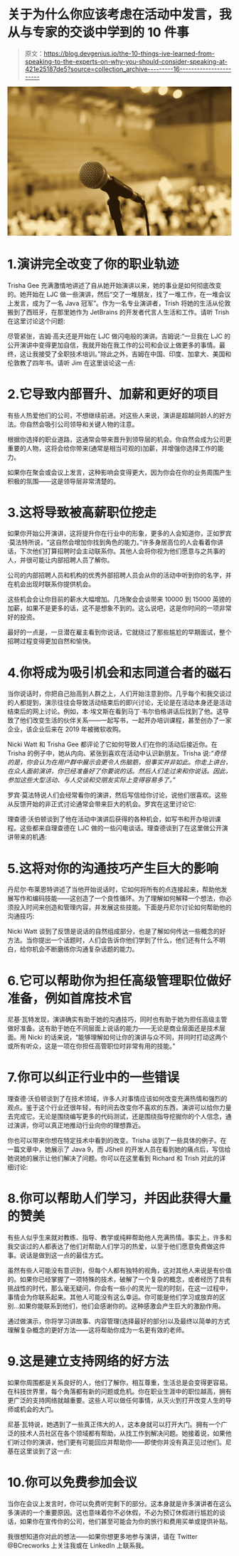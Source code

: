 # 关于为什么你应该考虑在活动中发言，我从与专家的交谈中学到的 10 件事

> 原文：<https://blog.devgenius.io/the-10-things-ive-learned-from-speaking-to-the-experts-on-why-you-should-consider-speaking-at-421e25187de5?source=collection_archive---------16----------------------->

![](img/1a51cdeb59dc25138fdb558525b9ef63.png)

# 1.演讲完全改变了你的职业轨迹

Trisha Gee 充满激情地讲述了自从她开始演讲以来，她的事业是如何彻底改变的。她开始在 LJC 做一些演讲，然后“交了一堆朋友，找了一堆工作，在一堆会议上发言，成为了一名 Java 冠军”。作为一名专业演讲者，Trish 将她的生活从伦敦搬到了西班牙，在那里她作为 JetBrains 的开发者代言人生活和工作。请听 Trish 在这里讨论这个问题:

尽管紧张，吉姆·高夫还是开始在 LJC 做闪电般的演讲。吉姆说:“一旦我在 LJC 的公开演讲中变得更加自信，我就开始在我工作的公司和会议上做更多的事情。最终，这让我接受了全职技术培训。”除此之外，吉姆在中国、印度、加拿大、美国和伦敦教了四年书。请听 Jim 在这里谈论这一点:

# 2.它导致内部晋升、加薪和更好的项目

有些人热爱他们的公司，不想继续前进。对这些人来说，演讲是超越同龄人的好方法。你自然会吸引公司领导和关键人物的注意。

根据你选择的职业道路，这通常会带来晋升到领导层的机会。你自然会成为公司更重要的人物，这将会给你带来(通常是相当可观的)加薪，并增强你选择工作的能力。

如果你在聚会或会议上发言，这种影响会变得更大，因为你会在你的业务周围产生积极的氛围——这是领导层非常清楚的。

# 3.这将导致被高薪职位挖走

如果你开始公开演讲，这将提升你在行业中的形象，更多的人会知道你，正如罗宾·莫法特所说，“这自然会增加你找到角色的能力。”许多身居高位的人会看着你讲话，下次他们打算招聘时会主动联系你。其他人会将你视为他们愿意与之共事的人，并很可能让内部招聘人员了解你。

公司的内部招聘人员和机构的优秀外部招聘人员会从你的活动中听到你的名字，并在机会出现时联系你提供机会。

这些机会会让你目前的薪水大幅增加。几场聚会会谈带来 10000 到 15000 英镑的加薪，如果不是更多的话，这不是想象不到的。这么说吧，这是你时间的一项非常好的投资。

最好的一点是，一旦潜在雇主看到你说话，它就绕过了那些尴尬的早期面试，整个招聘过程变得更加自然和愉快。

# 4.你将成为吸引机会和志同道合者的磁石

当你说话时，你把自己抬高到人群之上，人们开始注意到你。几乎每个和我交谈过的人都提到，演示往往会导致活动结束后的即兴讨论，无论是在活动本身还是活动结束后的网上讨论。例如，本·埃文斯在看到马丁·韦尔伯格讲话后找到了他。这导致了他们改变生活的伙伴关系——一起写书，一起开办培训课程，甚至创办了一家企业，该企业后来在 2019 年被微软收购。

Nicki Watt 和 Trisha Gee 都评论了它如何导致人们在你的活动后接近你。在 Trisha 的例子中，她从内向、紧张到喜欢在活动中认识新朋友。Trisha 说:*“奇怪的是，你会认为在用户群中展示会更令人伤脑筋，但事实并非如此。你走上讲台，在众人面前演讲，你已经准备好了你要说的话。然后人们走过来和你说话。因此，参加这些大型活动、与人交谈和交朋友实际上变得容易多了。”*

罗宾·莫法特说人们会经常看你的演讲，然后写信给你讨论，说他们很喜欢。这些从反馈开始的非正式讨论通常会带来巨大的机会。罗宾在这里讨论它:

理查德·沃伯顿谈到了他在活动中演讲后获得的各种机会，如写书和开办培训课程。这些都来自理查德在 LJC 做的一些闪电谈话。理查德谈到了在这里做公开演讲带来的机遇:

# 5.这将对你的沟通技巧产生巨大的影响

丹尼尔·布莱恩特讲述了当他开始说话时，它如何将所有的点连接起来，帮助他发展写作和编码技能——这创造了一个良性循环。为了理解如何解释一个想法，你必须投入时间来创造和管理内容，并发展这些技能。下面是丹尼尔讨论如何帮助他的沟通技巧:

Nicki Watt 谈到了反馈是说话的自然组成部分，也是了解如何传达一些概念的好方法。当你提出一个话题时，人们会告诉你他们学到了什么，他们还有什么不明白，给你机会不断磨练你沟通复杂话题的能力。

# 6.它可以帮助你为担任高级管理职位做好准备，例如首席技术官

尼基·瓦特发现，演讲确实有助于她的沟通技巧，同时也有助于她为担任高级主管做好准备。这有助于她在不同层面上说话的能力——无论是商业层面还是技术层面。用 Nicki 的话来说，“能够理解如何让你的演讲与众不同，并同时打动这两个或所有听众，这是一项在你担任高管职位时非常有用的技能。”

# 7.你可以纠正行业中的一些错误

理查德·沃伯顿谈到了在技术领域，许多人对事情应该如何改变充满热情和强烈的观点。鉴于这个行业还很年轻，有时间去改变你不喜欢的东西，演讲可以给你力量去完成它。无论是围绕编写更多的代码测试，还是围绕指导挖掘你的个人信念，通过演讲，你可以真正地推动行业向你的理想靠近。

你也可以带来你想在特定技术中看到的改变。Trisha 谈到了一些具体的例子。在一篇文章中，她展示了 Java 9，而 JShell 的开发人员在看到她的痛点后，写信给她说她的展示让他们解决了问题。你可以在这里看到 Richard 和 Trish 对此的详细讨论:

# 8.你可以帮助人们学习，并因此获得大量的赞美

有些人似乎生来就对教练、指导、教学或纯粹帮助他人充满热情。事实上，许多和我交谈过的人都表达了他们对帮助人们学习的热爱，以至于他们愿意免费做这件事。说话是做到这一点的最佳方式。

虽然有些人可能没有意识到，但每个人都有独特的视角，这对其他人来说是有价值的。如果你已经掌握了一项特殊的技术，破解了一个复杂的概念，或者经历了具有挑战性的时代，那么毫无疑问，你会有一些小的灵光一现的时刻，在这一过程中，事情会为你联系起来。其他人可能没有这么幸运。你可能是他们学习或放弃的区别…如果你能联系到他们，他们会感谢你的。这种感激会产生巨大的激励作用。

通过做演示，你将学习讲故事、内容管理(选择最好的部分)以及最终以简单的方式理解复杂概念的更好方法——这将帮助你成为一名更有效的老师。

# 9.这是建立支持网络的好方法

如果你周围都是关系良好的人，他们了解你，相互尊重，生活总是会变得更容易。在科技世界里，每个角落都有新的问题或危机。你在职业生涯中的职位越高，拥有更广泛的支持网络就越重要。这些人可以做任何事情，从灭火到打开改变人生的导师或机会的大门。

尼基·瓦特说，她遇到了一些真正伟大的人，这本身就可以打开大门。拥有一个广泛的技术人员社区在各个领域都有帮助，从找工作到解决问题。她接着说，如果他们听过你的演讲，他们更有可能回应并帮助你——即使你并没有真正见过他们。尼基在这里谈到了这一点:

# 10.你可以免费参加会议

当你在会议上发言时，你可以免费听完剩下的部分。这本身就是许多演讲者在这么多演讲的一个重要原因。这也意味着你不必休假，不必为预订休假进行尴尬的谈话，如果你在宣传你的公司，他们甚至可能会为你的旅行和费用买单或提供补贴。

我很想知道你对此的想法——如果你想更多地参与演讲，请在 Twitter @BCrecworks 上关注我或在 LinkedIn 上联系我。